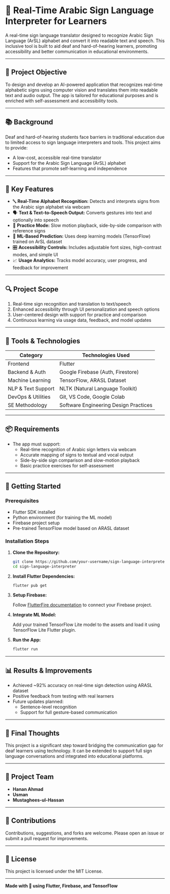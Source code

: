 # 🤟 Real-Time Arabic Sign Language Interpreter for Learners

A real-time sign language translator designed to recognize Arabic Sign Language (ArSL) alphabet and convert it into readable text and speech. This inclusive tool is built to aid deaf and hard-of-hearing learners, promoting accessibility and better communication in educational environments.

---

## 🎯 Project Objective

To design and develop an AI-powered application that recognizes real-time alphabetic signs using computer vision and translates them into readable text and audio output. The app is tailored for educational purposes and is enriched with self-assessment and accessibility tools.

---

## 📚 Background

Deaf and hard-of-hearing students face barriers in traditional education due to limited access to sign language interpreters and tools. This project aims to provide:

- A low-cost, accessible real-time translator  
- Support for the Arabic Sign Language (ArSL) alphabet  
- Features that promote self-learning and independence

---

## 📌 Key Features

- 🔤 **Real-Time Alphabet Recognition:** Detects and interprets signs from the Arabic sign alphabet via webcam  
- 🗣️ **Text & Text-to-Speech Output:** Converts gestures into text and optionally into speech  
- 🧪 **Practice Mode:** Slow motion playback, side-by-side comparison with reference signs  
- 🧠 **ML-Based Prediction:** Uses deep learning models (TensorFlow) trained on ArSL dataset  
- 🎛️ **Accessibility Controls:** Includes adjustable font sizes, high-contrast modes, and simple UI  
- 📈 **Usage Analytics:** Tracks model accuracy, user progress, and feedback for improvement

---

## 🔍 Project Scope

1. Real-time sign recognition and translation to text/speech  
2. Enhanced accessibility through UI personalization and speech options  
3. User-centered design with support for practice and comparison  
4. Continuous learning via usage data, feedback, and model updates

---

## 🔧 Tools & Technologies

| Category            | Technologies Used                      |
|---------------------|----------------------------------------|
| Frontend            | Flutter                                |
| Backend & Auth      | Google Firebase (Auth, Firestore)      |
| Machine Learning    | TensorFlow, ARASL Dataset               |
| NLP & Text Support  | NLTK (Natural Language Toolkit)         |
| DevOps & Utilities  | Git, VS Code, Google Colab              |
| SE Methodology      | Software Engineering Design Practices   |

---

## 📦 Requirements

- The app must support:
  - Real-time recognition of Arabic sign letters via webcam  
  - Accurate mapping of signs to textual and vocal output  
  - Side-by-side sign comparison and slow-motion playback  
  - Basic practice exercises for self-assessment  

---

## 🚀 Getting Started

### Prerequisites

- Flutter SDK installed  
- Python environment (for training the ML model)  
- Firebase project setup  
- Pre-trained TensorFlow model based on ARASL dataset  

### Installation Steps

1. **Clone the Repository:**

   ```bash
   git clone https://github.com/your-username/sign-language-interpreter.git
   cd sign-language-interpreter
   ```

2. **Install Flutter Dependencies:**

   ```bash
   flutter pub get
   ```

3. **Setup Firebase:**

   Follow [FlutterFire documentation](https://firebase.flutter.dev/docs/overview/) to connect your Firebase project.

4. **Integrate ML Model:**

   Add your trained TensorFlow Lite model to the assets and load it using TensorFlow Lite Flutter plugin.

5. **Run the App:**

   ```bash
   flutter run
   ```

---

## 📊 Results & Improvements

- Achieved ~92% accuracy on real-time sign detection using ARASL dataset  
- Positive feedback from testing with real learners  
- Future updates planned:
  - Sentence-level recognition  
  - Support for full gesture-based communication  

---

## 🏁 Final Thoughts

This project is a significant step toward bridging the communication gap for deaf learners using technology. It can be extended to support full sign language conversations and integrated into educational platforms.

---

## 👥 Project Team

- **Hanan Ahmad**  
- **Usman**  
- **Mustaghees-ul-Hassan**

---

## 🤝 Contributions

Contributions, suggestions, and forks are welcome. Please open an issue or submit a pull request for improvements.

---

## 📄 License

This project is licensed under the MIT License.

---

**Made with 💙 using Flutter, Firebase, and TensorFlow**

